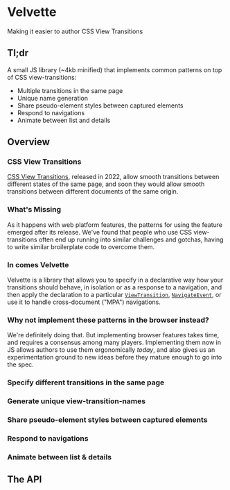 # Velvette
Making it easier to author CSS View Transitions

## Tl;dr
A small JS library (~4kb minified) that implements common patterns on top of CSS view-transitions:
* Multiple transitions in the same page
* Unique name generation
* Share pseudo-element styles between captured elements
* Respond to navigations
* Animate between list and details

## Overview

### CSS View Transitions
[CSS View Transitions](https://developer.chrome.com/docs/web-platform/view-transitions), released in 2022,
allow smooth transitions between different states of the same page, and soon they would allow smooth transitions
between different documents of the same origin.

### What's Missing
As it happens with web platform features, the patterns for using the feature emerged after its release.
We've found that people who use CSS view-transitions often end up running into similar challenges and gotchas,
having to write similar broilerplate code to overcome them.

### In comes Velvette
Velvette is a library that allows you to specify in a declarative way how your transitions should behave,
in isolation or as a response to a navigation,
and then apply the declaration to a particular [`ViewTransition`](https://developer.mozilla.org/en-US/docs/Web/API/ViewTransition), [`NavigateEvent`](https://developer.mozilla.org/en-US/docs/Web/API/NavigateEvent), or
use it to handle cross-document ("MPA") navigations.

### Why not implement these patterns in the browser instead?
We're definitely doing that. But implementing browser features takes time, and requires a consensus among
many players. Implementing them now in JS allows authors to use them ergonomically *today*, and also gives
us an experimentation ground to new ideas before they mature enough to go into the spec.

### Specify different transitions in the same page
### Generate unique view-transition-names
### Share pseudo-element styles between captured elements
### Respond to navigations
### Animate between list & details

## The API

